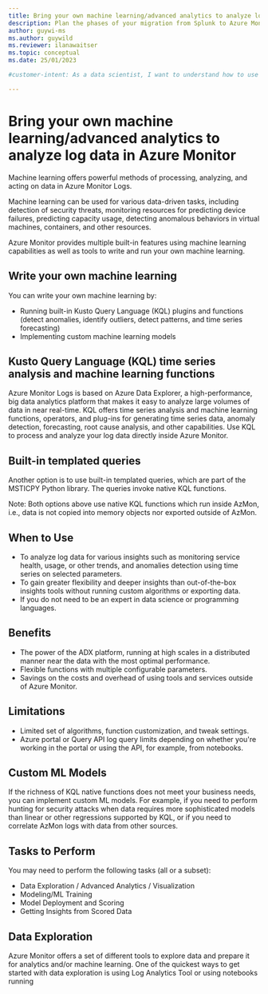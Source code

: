 ```yaml
---
title: Bring your own machine learning/advanced analytics to analyze log data in Azure Monitor
description: Plan the phases of your migration from Splunk to Azure Monitor Logs and get started importing, collecting, and analyzing log data. 
author: guywi-ms
ms.author: guywild
ms.reviewer: ilanawaitser
ms.topic: conceptual 
ms.date: 25/01/2023

#customer-intent: As a data scientist, I want to understand how to use train, tune, and run machine learning models on data in Azure Monitor Logs so that I can identify and respond to anomalous patterns in log data.

---
```

# Bring your own machine learning/advanced analytics to analyze log data in Azure Monitor 

Machine learning offers powerful methods of processing, analyzing, and acting on data in Azure Monitor Logs. 

Machine learning can be used for various data-driven tasks, including detection of security threats, monitoring resources for predicting device failures, predicting capacity usage, detecting anomalous behaviors in virtual machines, containers, and other resources. 

Azure Monitor provides multiple built-in features using machine learning capabilities as well as tools to write and run your own machine learning. 

## Write your own machine learning

You can write your own machine learning by: 
- Running built-in Kusto Query Language (KQL) plugins and functions (detect anomalies, identify outliers, detect patterns, and time series forecasting)
- Implementing custom machine learning models 

## Kusto Query Language (KQL) time series analysis and machine learning functions

Azure Monitor Logs is based on Azure Data Explorer, a high-performance, big data analytics platform that makes it easy to analyze large volumes of data in near real-time. KQL offers time series analysis and machine learning functions, operators, and plug-ins for generating time series data, anomaly detection, forecasting, root cause analysis, and other capabilities. Use KQL to process and analyze your log data directly inside Azure Monitor. 

## Built-in templated queries 

Another option is to use built-in templated queries, which are part of the MSTICPY Python library. The queries invoke native KQL functions. 

Note: Both options above use native KQL functions which run inside AzMon, i.e., data is not copied into memory objects nor exported outside of AzMon. 

## When to Use
- To analyze log data for various insights such as monitoring service health, usage, or other trends, and anomalies detection using time series on selected parameters. 
- To gain greater flexibility and deeper insights than out-of-the-box insights tools without running custom algorithms or exporting data. 
- If you do not need to be an expert in data science or programming languages. 

## Benefits
- The power of the ADX platform, running at high scales in a distributed manner near the data with the most optimal performance. 
- Flexible functions with multiple configurable parameters. 
- Savings on the costs and overhead of using tools and services outside of Azure Monitor. 

## Limitations
- Limited set of algorithms, function customization, and tweak settings. 
- Azure portal or Query API log query limits depending on whether you're working in the portal or using the API, for example, from notebooks. 

## Custom ML Models 

If the richness of KQL native functions does not meet your business needs, you can implement custom ML models. For example, if you need to perform hunting for security attacks when data requires more sophisticated models than linear or other regressions supported by KQL, or if you need to correlate AzMon logs with data from other sources. 

## Tasks to Perform 

You may need to perform the following tasks (all or a subset): 
- Data Exploration / Advanced Analytics / Visualization 
- Modeling/ML Training 
- Model Deployment and Scoring 
- Getting Insights from Scored Data 

## Data Exploration 

Azure Monitor offers a set of different tools to explore data and prepare it for analytics and/or machine learning. One of the quickest ways to get started with data exploration is using Log Analytics Tool or using notebooks running

